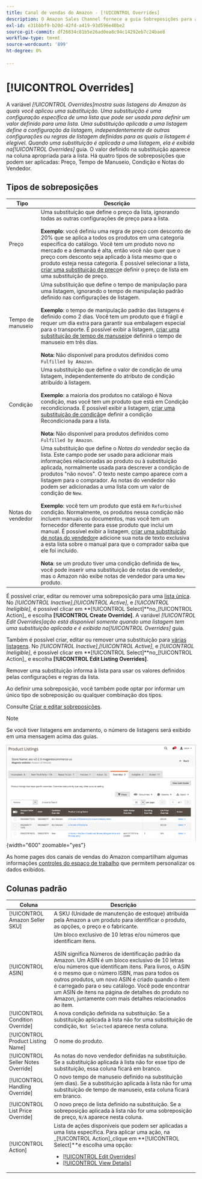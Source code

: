 ```yaml
---
title: Canal de vendas do Amazon - [!UICONTROL Overrides]
description: O Amazon Sales Channel fornece a guia Sobreposições para ajudar você a identificar e gerenciar como está aplicando sobreposições nas listagens do Amazon.
exl-id: e31bbbf9-b20d-42fd-a419-93d596e40be2
source-git-commit: df26834c81b5e26ad0ea8c94c14292eb7c24bae8
workflow-type: tm+mt
source-wordcount: '899'
ht-degree: 0%

---
```


# [!UICONTROL Overrides]

A variável _[!UICONTROL Overrides]_mostra suas listagens do Amazon às quais você aplicou uma substituição. Uma substituição é uma configuração específica de uma lista que pode ser usada para definir um valor definido para uma lista. Uma substituição aplicada a uma listagem define a configuração da listagem, independentemente de outras configurações ou regras de listagem definidas para as quais a listagem é elegível. Quando uma substituição é aplicada a uma listagem, ela é exibida na_[!UICONTROL Overrides]_ guia. O valor definido na substituição aparece na coluna apropriada para a lista. Há quatro tipos de sobreposições que podem ser aplicadas: Preço, Tempo de Manuseio, Condição e Notas do Vendedor.

## Tipos de sobreposições

| Tipo | Descrição |
|---|---|
| Preço | Uma substituição que define o preço da lista, ignorando todas as outras configurações de preço para a lista. <br><br>**Exemplo**: você definiu uma regra de preço com desconto de 20% que se aplica a todos os produtos em uma categoria específica do catálogo. Você tem um produto novo no mercado e a demanda é alta, então você não quer que o preço com desconto seja aplicado à lista mesmo que o produto esteja nessa categoria. É possível selecionar a lista, [criar uma substituição de preço](./creating-editing-overrides.md#edit-override-single-listing)e definir o preço de lista em uma substituição de preço. |
| Tempo de manuseio | Uma substituição que define o tempo de manipulação para uma listagem, ignorando o tempo de manipulação padrão definido nas configurações de listagem.<br><br>**Exemplo**: o tempo de manipulação padrão das listagens é definido como 2 dias. Você tem um produto que é frágil e requer um dia extra para garantir sua embalagem especial para o transporte. É possível exibir a listagem, [criar uma substituição de tempo de manuseio](./creating-editing-overrides.md#edit-override-single-listing)e definirá o tempo de manuseio em três dias.<br><br>**Nota:** Não disponível para produtos definidos como `Fulfilled by Amazon`. |
| Condição | Uma substituição que define o valor de condição de uma listagem, independentemente do atributo de condição atribuído à listagem.<br><br>**Exemplo**: a maioria dos produtos no catálogo é Nova condição, mas você tem um produto que está em Condição recondicionada. É possível exibir a listagem, [criar uma substituição de condição](./creating-editing-overrides.md#edit-override-single-listing)e definir a condição Recondicionada para a lista.<br><br>**Nota:** Não disponível para produtos definidos como `Fulfilled by Amazon`. |
| Notas do vendedor | Uma substituição que define o _Notas do vendedor_ seção da lista. Este campo pode ser usado para adicionar mais informações relacionadas ao produto ou à substituição aplicada, normalmente usada para descrever a condição de produtos &quot;não novos&quot;. O texto neste campo aparece com a listagem para o comprador. As notas do vendedor não podem ser adicionadas a uma lista com um valor de condição de `New`. <br><br>**Exemplo**: você tem um produto que está em `Refurbished` condição. Normalmente, os produtos nessa condição não incluem manuais ou documentos, mas você tem um fornecedor diferente para esse produto que inclui um manual. É possível exibir a listagem, [criar uma substituição de notas do vendedor](./creating-editing-overrides.md#edit-override-single-listing)e adicione sua nota de texto exclusiva a esta lista sobre o manual para que o comprador saiba que ele foi incluído.<br><br>**Nota**: se um produto tiver uma condição definida de `New`, você pode inserir uma substituição de notas de vendedor, mas o Amazon não exibe notas de vendedor para uma `New` produto. |

É possível criar, editar ou remover uma sobreposição para uma [lista única](./creating-editing-overrides.md#edit-override-single-listing). No _[!UICONTROL Inactive]_,_[!UICONTROL Active]_, e _[!UICONTROL Ineligible]_, é possível clicar em **[!UICONTROL Select]**no_[!UICONTROL Action]_ e escolha **[!UICONTROL Create Override]**. A variável _[!UICONTROL Edit Overrides]_ação está disponível somente quando uma listagem tem uma substituição aplicada e é exibida na_[!UICONTROL Overrides]_ guia.

Também é possível criar, editar ou remover uma substituição para [várias listagens](./creating-editing-overrides.md#edit-override-multiple-listings). No _[!UICONTROL Inactive]_,_[!UICONTROL Active]_, e _[!UICONTROL Ineligible]_, é possível clicar em **[!UICONTROL Select]**no_[!UICONTROL Action]_ e escolha **[!UICONTROL Edit Listing Overrides]**.

Remover uma substituição informa à lista para usar os valores definidos pelas configurações e regras da lista.

Ao definir uma sobreposição, você também pode optar por informar um único tipo de sobreposição ou qualquer combinação dos tipos.

Consulte [Criar e editar sobreposições](./creating-editing-overrides.md).

>[!NOTE]
>
>Se você tiver listagens em andamento, o número de listagens será exibido em uma mensagem acima das guias.

![Guia Sobreposições](assets/amazon-overrides.png){width="600" zoomable="yes"}

As home pages dos canais de vendas do Amazon compartilham algumas informações [controles do espaço de trabalho](./workspace-controls.md) que permitem personalizar os dados exibidos.

## Colunas padrão

| Coluna | Descrição |
|---|---|
| [!UICONTROL Amazon Seller SKU] | A SKU (Unidade de manutenção de estoque) atribuída pela Amazon a um produto para identificar o produto, as opções, o preço e o fabricante. |
| [!UICONTROL ASIN] | Um bloco exclusivo de 10 letras e/ou números que identificam itens.<br><br>ASIN significa Números de identificação padrão da Amazon. Um ASIN é um bloco exclusivo de 10 letras e/ou números que identificam itens. Para livros, o ASIN é o mesmo que o número ISBN, mas para todos os outros produtos, um novo ASIN é criado quando o item é carregado para o seu catálogo. Você pode encontrar um ASIN de itens na página de detalhes do produto no Amazon, juntamente com mais detalhes relacionados ao item. |
| [!UICONTROL Condition Override] | A nova condição definida na substituição. Se a substituição aplicada à lista não for uma substituição de condição, `Not Selected` aparece nesta coluna. |
| [!UICONTROL Product Listing Name] | O nome do produto. |
| [!UICONTROL Seller Notes Override] | As notas do novo vendedor definidas na substituição. Se a substituição aplicada à lista não for esse tipo de substituição, essa coluna ficará em branco. |
| [!UICONTROL Handling Override] | O novo tempo de manuseio definido na substituição (em dias). Se a substituição aplicada à lista não for uma substituição de tempo de manuseio, esta coluna ficará em branco. |
| [!UICONTROL List Price Override] | O novo preço de lista definido na substituição. Se a sobreposição aplicada à lista não for uma sobreposição de preço, `N/A` aparece nesta coluna. |
| [!UICONTROL Action] | Lista de ações disponíveis que podem ser aplicadas a uma lista específica. Para aplicar uma ação, na _[!UICONTROL Action]_clique em **[!UICONTROL Select]**e escolha uma opção:<ul><li>[[!UICONTROL Edit Overrides]](./creating-editing-overrides.md#edit-override-single-listing)</li><li>[[!UICONTROL View Details]](./product-listing-details.md)</li></ul> |
